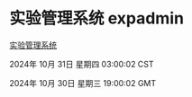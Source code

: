 # 实验管理系统 expadmin
[实验管理系统](http://219.139.197.74:56808/expadmin-782313d2-e1b1-4ea7-932e-3a55e6a1a4d0/)

2024年 10月 31日 星期四 03:00:02 CST

2024年 10月 30日 星期三 19:00:02 GMT
